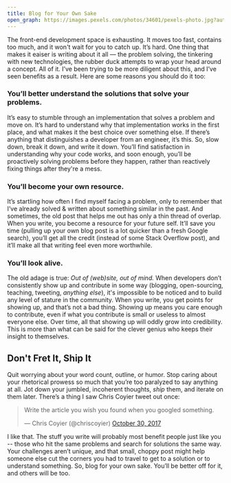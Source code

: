 ```yaml
---
title: Blog for Your Own Sake
open_graph: https://images.pexels.com/photos/34601/pexels-photo.jpg?auto=compress&cs=tinysrgb&dpr=3&h=1200&w=1260
--- 
```


The front-end development space is exhausting. It moves too fast, contains too much, and it won't wait for you to catch up. It’s hard. One thing that makes it eaiser is writing about it all — the problem solving, the tinkering with new technologies, the rubber duck attempts to wrap your head around a concept. All of it. I’ve been trying to be more diligent about this, and I’ve seen benefits as a result. Here are some reasons you should do it too:

### You’ll better understand the solutions that solve your problems.

It’s easy to stumble through an implementation that solves a problem and move on. It’s hard to understand why that implementation works in the first place, and what makes it the best choice over something else. If there’s anything that distinguishes a developer from an engineer, it’s this. So, slow down, break it down, and write it down. You’ll find satisfaction in understanding why your code works, and soon enough, you’ll be proactively solving problems before they happen, rather than reactively fixing things after they're a mess. 

### You’ll become your own resource.

It’s startling how often I find myself facing a problem, only to remember that I’ve already solved & written about something similar in the past. And sometimes, the old post that helps me out has only a thin thread of overlap. When you write, you become a resource for your future self. It’ll save you time (pulling up your own blog post is a lot quicker than a fresh Google search), you’ll get all the credit (instead of some Stack Overflow post), and it’ll make all that writing feel even more worthwhile. 

### You’ll look alive.

The old adage is true: _Out of (web)site, out of mind._ When developers don’t consistently show up and contribute in some way (blogging, open-sourcing, teaching, tweeting, _anything else_), it's impossible to be noticed and to build any level of stature in the community. When you write, you get points for showing up, and that’s not a bad thing. Showing up means you care enough to contribute, even if what you contribute is small or useless to almost everyone else. Over time, all that showing up will oddly grow into credibility. This is more than what can be said for the clever genius who keeps their insight to themselves.

## Don't Fret It, Ship It

Quit worrying about your word count, outline, or humor. Stop caring about your rhetorical prowess so much that you’re too paralyzed to say anything at all. Jot down your jumbled, incoherent thoughts, _ship_ them, and iterate on them later. There’s a thing I saw Chris Coyier tweet out once: 

<blockquote class="twitter-tweet"><p lang="en" dir="ltr">Write the article you wish you found when you googled something.</p>&mdash; Chris Coyier (@chriscoyier) <a href="https://twitter.com/chriscoyier/status/925081793576837120?ref_src=twsrc%5Etfw">October 30, 2017</a></blockquote> <script async src="https://platform.twitter.com/widgets.js" charset="utf-8"></script>

I like that. The stuff you write will probably most benefit people just like you -- those who hit the same problems and search for solutions the same way. Your challenges aren’t unique, and that small, choppy post might help someone else cut the corners you had to travel to get to a solution or to understand something. So, blog for your own sake. You’ll be better off for it, and others will be too.

